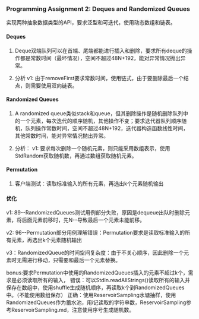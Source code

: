 ### Programming Assignment 2: Deques and Randomized Queues
实现两种抽象数据类型的API，要求泛型和可迭代，使用动态数组和链表。

#### Deques
1. Deque双端队列可以在首端、尾端都能进行插入和删除，要求所有deque的操作都是常数时间（最坏情况），空间不超过48N+192，能对异常情况抛出异常。

2. 分析
v1: 由于removeFirst要求常数时间，使用链式，由于要删除最后一个结点，则需要使用双向链表。

#### Randomized Queues
1. A randomized queue类似stack和queue，但其删除操作是随机删除队列中的一个元素，每次迭代的顺序随机，其他操作不变；要求迭代器队列顺序随机，队列操作常数时间，空间不超过48N+192，迭代器构造函数线性时间，其他常数时间，能对异常情况抛出异常。

2. 分析：
v1: 要求每次删除一个随机元素，则只能采用数组表示，使用StdRandom获取随机数，再通过数组获取随机元素。

#### Permutation
1. 客户端测试：读取标准输入的所有元素，再选出k个元素随机输出


#### 优化
v1: 89--RandomizedQueues测试用例部分失败，原因是dequeue出队时删除元素，将后面元素前移时，先N--导致最后一个元素未能前移。

v2: 96--Permutation部分用例理解错误：Permutation要求是读取标准输入的所有元素，再选出k个元素随机输出

v3：RandomizedQueue的时间空间复杂度：由于不关心顺序，因此删除一个元素时无需进行移动，只需要和最后一个元素替换。

bonus:要求Permutation中使用的RandomizedQueues插入的元素不超过k个，需求是必须读取所有的输入，
错误：可以StdIn.readAllStrings()读取所有的输入并保存在数组中，使用shuffle生成随机顺序，再读取k个到RandomizedQueues中。（不能使用数组保存）
正确：使用ReservoirSampling水塘抽样，使用RandomizedQueues作为蓄水池，用i记读取的字符串数，ReservoirSampling参考ReservoirSampling.md，注意使用序号生成随机数。

